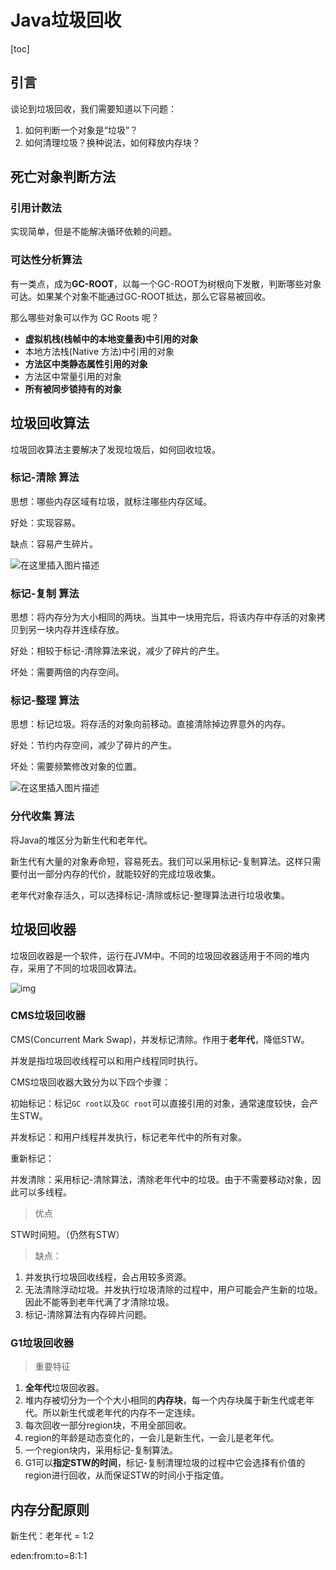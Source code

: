 # Java垃圾回收

[toc]

## 引言

谈论到垃圾回收，我们需要知道以下问题：

1. 如何判断一个对象是“垃圾”？
2. 如何清理垃圾？换种说法，如何释放内存块？



## 死亡对象判断方法

### 引用计数法

实现简单，但是不能解决循环依赖的问题。



### 可达性分析算法

有一类点，成为**GC-ROOT**，以每一个GC-ROOT为树根向下发散，判断哪些对象可达。如果某个对象不能通过GC-ROOT抵达，那么它容易被回收。

那么哪些对象可以作为 GC Roots 呢？

- **虚拟机栈(栈帧中的本地变量表)中引用的对象**
- 本地方法栈(Native 方法)中引用的对象
- **方法区中类静态属性引用的对象**
- 方法区中常量引用的对象
- **所有被同步锁持有的对象**



## 垃圾回收算法

垃圾回收算法主要解决了发现垃圾后，如何回收垃圾。



### 标记-清除 算法

思想：哪些内存区域有垃圾，就标注哪些内存区域。

好处：实现容易。

缺点：容易产生碎片。

![在这里插入图片描述](https://img-blog.csdnimg.cn/cbbb1a4a6b2348638f98e8653cc2a949.png?x-oss-process=image/watermark,type_ZHJvaWRzYW5zZmFsbGJhY2s,shadow_50,text_Q1NETiBA6Imv54y_5ZWK,size_20,color_FFFFFF,t_70,g_se,x_16)



### 标记-复制 算法

思想：将内存分为大小相同的两块。当其中一块用完后，将该内存中存活的对象拷贝到另一块内存并连续存放。

好处：相较于标记-清除算法来说，减少了碎片的产生。

坏处：需要两倍的内存空间。



### 标记-整理 算法

思想：标记垃圾。将存活的对象向前移动。直接清除掉边界意外的内存。

好处：节约内存空间，减少了碎片的产生。

坏处：需要频繁修改对象的位置。

![在这里插入图片描述](https://img-blog.csdnimg.cn/81d7ba5bdb554092af880afe61fec984.png?x-oss-process=image/watermark,type_ZHJvaWRzYW5zZmFsbGJhY2s,shadow_50,text_Q1NETiBA6Imv54y_5ZWK,size_20,color_FFFFFF,t_70,g_se,x_16)





### 分代收集 算法

将Java的堆区分为新生代和老年代。

新生代有大量的对象寿命短，容易死去。我们可以采用标记-复制算法。这样只需要付出一部分内存的代价，就能较好的完成垃圾收集。

老年代对象存活久，可以选择标记-清除或标记-整理算法进行垃圾收集。



## 垃圾回收器

垃圾回收器是一个软件，运行在JVM中。不同的垃圾回收器适用于不同的堆内存，采用了不同的垃圾回收算法。

![img](https://figurebed-1309161819.cos.ap-nanjing.myqcloud.com/typora/C9C7B8863B03F1F862C509A17051D945.png)





### CMS垃圾回收器

CMS(Concurrent Mark Swap)，并发标记清除。作用于**老年代**，降低STW。



并发是指垃圾回收线程可以和用户线程同时执行。



CMS垃圾回收器大致分为以下四个步骤：

初始标记：标记`GC root`以及`GC root`可以直接引用的对象，通常速度较快，会产生STW。

并发标记：和用户线程并发执行，标记老年代中的所有对象。

重新标记：

并发清除：采用标记-清除算法，清除老年代中的垃圾。由于不需要移动对象，因此可以多线程。



> 优点

STW时间短。（仍然有STW）



> 缺点：

1. 并发执行垃圾回收线程，会占用较多资源。
2. 无法清除浮动垃圾。并发执行垃圾清除的过程中，用户可能会产生新的垃圾。因此不能等到老年代满了才清除垃圾。
3. 标记-清除算法有内存碎片问题。



### G1垃圾回收器

> 重要特征

1. **全年代**垃圾回收器。
2. 堆内存被切分为一个个大小相同的**内存块**，每一个内存块属于新生代或老年代。所以新生代或老年代的内存不一定连续。
3. 每次回收一部分region块，不用全部回收。
4. region的年龄是动态变化的，一会儿是新生代，一会儿是老年代。
5. 一个region块内，采用标记-复制算法。
6. G1可以**指定STW的时间**，标记-复制清理垃圾的过程中它会选择有价值的region进行回收，从而保证STW的时间小于指定值。





## 内存分配原则

新生代：老年代 = 1:2

eden:from:to=8:1:1
